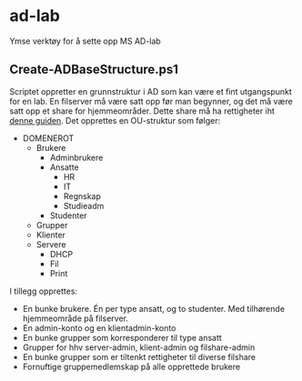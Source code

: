 # ad-lab
Ymse verktøy for å sette opp MS AD-lab

## Create-ADBaseStructure.ps1
Scriptet oppretter en grunnstruktur i AD som kan være et fint utgangspunkt for en lab. En filserver må være satt opp før man begynner, og det må være satt opp et share for hjemmeområder.
Dette share må ha rettigheter iht [denne guiden](https://learn.microsoft.com/en-us/archive/blogs/migreene/ntfs-permissions-for-redirected-folders-or-home-directories).
Det opprettes en OU-struktur som følger:

* DOMENEROT
  * Brukere
    * Adminbrukere
    * Ansatte
      * HR
      * IT
      * Regnskap
      * Studieadm
    * Studenter
  * Grupper
  * Klienter
  * Servere
    * DHCP
    * Fil
    * Print

I tillegg opprettes:
* En bunke brukere. Én per type ansatt, og to studenter. Med tilhørende hjemmeområde på filserver.
* En admin-konto og en klientadmin-konto
* En bunke grupper som korresponderer til type ansatt
* Grupper for hhv server-admin, klient-admin og filshare-admin
* En bunke grupper som er tiltenkt rettigheter til diverse filshare
* Fornuftige gruppemedlemskap på alle opprettede brukere
